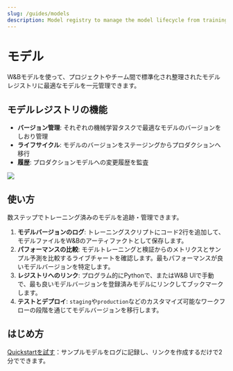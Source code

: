 ```yaml
---
slug: /guides/models
description: Model registry to manage the model lifecycle from training to production
---
```


# モデル

W&Bモデルを使って、プロジェクトやチーム間で標準化され整理されたモデルレジストリに最適なモデルを一元管理できます。

## モデルレジストリの機能
* **バージョン管理**: それぞれの機械学習タスクで最適なモデルのバージョンをしおり管理
* **ライフサイクル**: モデルのバージョンをステージングからプロダクションへ移行
* **履歴**: プロダクションモデルへの変更履歴を監査

![](/images/models/models_landing_page.png)

## 使い方
数ステップでトレーニング済みのモデルを追跡・管理できます。

1. **モデルバージョンのログ**: トレーニングスクリプトにコード2行を追加して、モデルファイルをW&Bのアーティファクトとして保存します。
2. **パフォーマンスの比較**: モデルトレーニングと検証からのメトリクスとサンプル予測を比較するライブチャートを確認します。最もパフォーマンスが良いモデルバージョンを特定します。
3. **レジストリへのリンク**: プログラム的にPythonで、またはW&B UIで手動で、最も良いモデルバージョンを登録済みモデルにリンクしてブックマークします。
4. **テストとデプロイ**: `staging`や`production`などのカスタマイズ可能なワークフローの段階を通じてモデルバージョンを移行します。

## はじめ方
[Quickstartを試す](/guides/models/quickstart)：サンプルモデルをログに記録し、リンクを作成するだけで2分でできます。

<!--
W&Bモデルレジストリをモデルの中央記録システムとして使用します。

* 特定のタスクのための最良のモデルバージョンを整理する登録モデルを作成します
* ステージングや本番環境にモデルが移行する過程を追跡します
* 誰がモデルを本番環境に移行したのかを含むすべての変更履歴を確認することができます
-->

<!-- ### 1分間の動画ウォークスルーを見る -->

<!-- {% embed url="https://www.youtube.com/watch?v=jy9Pk9riwZI" %} -->

<!-- ## モデルレジストリの機能

### モデルのバージョン管理

タスクに最適なモデルのバージョンを得るために反復し、途中の変更をすべてカタログに記録します。

* 中央リポジトリにすべてのモデルのバージョンをトラッキング
* モデルのバージョンを閲覧・比較
* トレーニングメトリクスとハイパーパラメーターをキャプチャ

### モデルの履歴

モデルのトレーニングと評価の完全なパイプラインを文書化し、再現します。

* モデルがトレーニングされた正確なデータセットのバージョンを特定
* トレーニングコードを復元（gitコミットとdiffパッチを含む）
* 再現性のためのモデルのハイパーパラメーターとその他のメタデータに戻る
* モデル性能に影響を与える上流のジョブを詳細に調査

### モデルライフサイクル

トレーニングからステージング、プロダクションへの移行のプロセスを管理します。

* 本番環境で評価される最良のモデルバージョンを強調表示
* モデルバージョンがプロセスのどこにあるかを伝える - ステージング、プロダクションなど
* 各段階を経たモデルバージョンの履歴を確認する

## モデルレジストリパイロット制限

この新機能は、現在すべてのユーザーが無料で試すことができます。制限は以下の通りです：

* モデルにリンクされた無制限のバージョンを持つ5つの登録済みモデル
* 各登録済みモデルに対してUIで表示される最も最近の10ステップのアクション履歴

## さらに詳しく
* 基本的なモデル管理概念については、「[モデル管理コンセプト](./model-management-concepts.md)」をお読みください。
* 「[ウォークスルー](./walkthrough.md)」でモデル管理の使い方を学ぶ手順に従ってください。